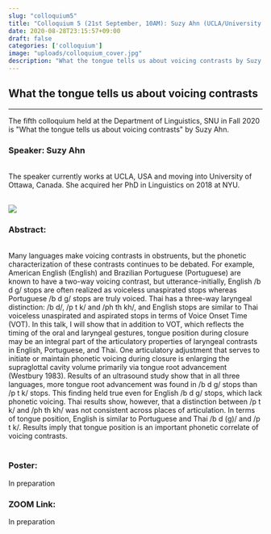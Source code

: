 ```yaml
---
slug: "colloquium5"
title: "Colloquium 5 (21st September, 10AM): Suzy Ahn (UCLA/University of Ottawa)"
date: 2020-08-28T23:15:57+09:00
draft: false
categories: ['colloquium']
image: "uploads/colloquium_cover.jpg"
description: "What the tongue tells us about voicing contrasts by Suzy Ahn"
---
```


## What the tongue tells us about voicing contrasts
***

The fifth colloquium held at the Department of Linguistics, SNU in Fall 2020 is "What the tongue tells us about voicing contrasts" by Suzy Ahn. 

### Speaker: Suzy Ahn
<br/>
The speaker currently works at UCLA, USA and moving into University of Ottawa, Canada. She acquired her PhD in Linguistics on 2018 at NYU.
<br/><br/>

![ ](/uploads/Suzy_Ahn_image.jpg#floatleft)

### Abstract: 
<br/>
Many languages make voicing contrasts in obstruents, but the phonetic characterization of these contrasts continues to be debated. For example, American English (English) and Brazilian Portuguese (Portuguese) are known to have a two-way voicing contrast, but utterance-initially, English /b d ɡ/ stops are often realized as voiceless unaspirated stops whereas Portuguese /b d ɡ/ stops are truly voiced. Thai has a three-way laryngeal distinction: /b d/, /p t k/ and /ph th kh/, and English stops are similar to Thai voiceless unaspirated and aspirated stops in terms of Voice Onset Time (VOT). In this talk, I will show that in addition to VOT, which reflects the timing of the oral and laryngeal gestures, tongue position during closure may be an integral part of the articulatory properties of laryngeal contrasts in English, Portuguese, and Thai. One articulatory adjustment that serves to initiate or maintain phonetic voicing during closure is enlarging the supraglottal cavity volume primarily via tongue root advancement (Westbury 1983). Results of an ultrasound study show that in all three languages, more tongue root advancement was found in /b d ɡ/ stops than /p t k/ stops. This finding held true even for English /b d ɡ/ stops, which lack phonetic voicing. Thai results show, however, that a distinction between /p t k/ and /ph th kh/ was not consistent across places of articulation. In terms of tongue position, English is similar to Portuguese and Thai /b d (ɡ)/ and /p t k/. Results imply that tongue position is an important phonetic correlate of voicing contrasts.
<br/><br/>

### Poster:
In preparation

### ZOOM Link:
In preparation